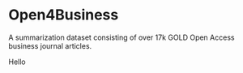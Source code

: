 # Open4Business
A summarization dataset consisting of over 17k GOLD Open Access business journal articles.

Hello
